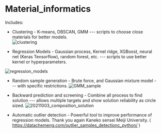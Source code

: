# Material_informatics
Includes:
- Clustering - K-means, DBSCAN, GMM --- scripts to choose close materials for better models.  
![clustering](https://user-images.githubusercontent.com/50325966/99898070-1155d180-2ce2-11eb-9e94-48590bfdb920.jpg)

- Regression Models - Gaussian process, Kernel ridge, XGBoost, neural net (Keras Tensorflow), random forest, etc. --- scripts to use better kernel or hyperparameters.

![regression_models](https://user-images.githubusercontent.com/50325966/99891931-b1940200-2cb2-11eb-9180-22c1764a4aee.jpg)

- Random sample generation - Brute force, and Gaussian mixture model --- with specific restrictions.
![GMM_sample](https://user-images.githubusercontent.com/50325966/99898105-6eea1e00-2ce2-11eb-8453-27a278770f29.jpg)

- Backward prediction and screening - Combine all process to find solution --- allows multiple targets and show solution reliability as circle sized.
![20211003_composition_solution](https://user-images.githubusercontent.com/50325966/135735972-e69f7327-7e05-4b72-9404-81a7957f0fea.jpg)

- Automatic outlier detection - Powerful tool to improve performance of regression models. Thank you again Kaneko sensei Meiji University. ( https://datachemeng.com/outlier_samples_detectionc_python/ )

